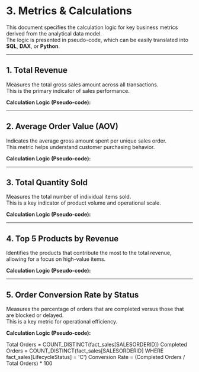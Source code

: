 # 3. Metrics & Calculations

This document specifies the calculation logic for key business metrics derived from the analytical data model.  
The logic is presented in pseudo-code, which can be easily translated into **SQL**, **DAX**, or **Python**.

---

## 1. Total Revenue
Measures the total gross sales amount across all transactions.  
This is the primary indicator of sales performance.

**Calculation Logic (Pseudo-code):**

---

## 2. Average Order Value (AOV)
Indicates the average gross amount spent per unique sales order.  
This metric helps understand customer purchasing behavior.

**Calculation Logic (Pseudo-code):**


---

## 3. Total Quantity Sold
Measures the total number of individual items sold.  
This is a key indicator of product volume and operational scale.

**Calculation Logic (Pseudo-code):**


---

## 4. Top 5 Products by Revenue
Identifies the products that contribute the most to the total revenue, allowing for a focus on high-value items.

**Calculation Logic (Pseudo-code):**


---

## 5. Order Conversion Rate by Status
Measures the percentage of orders that are completed versus those that are blocked or delayed.  
This is a key metric for operational efficiency.

**Calculation Logic (Pseudo-code):**

Total Orders = COUNT_DISTINCT(fact_sales[SALESORDERID])
Completed Orders = COUNT_DISTINCT(fact_sales[SALESORDERID] WHERE fact_sales[LifecycleStatus] = 'C')
Conversion Rate = (Completed Orders / Total Orders) * 100